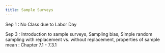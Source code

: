 ```yaml
---
title: Sample Surveys
---
```


Sep 1
: No Class due to Labor Day

Sep 3
: Introduction to sample surveys, Sampling bias, Simple random sampling with replacement vs. without replacement, properties of sample mean 
  : Chapter 7.1 - 7.3.1
